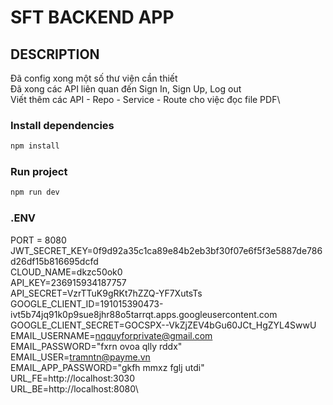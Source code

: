 # SFT BACKEND APP 

## DESCRIPTION
Đã config xong một số thư viện cần thiết\
Đã xong các API liên quan đến Sign In, Sign Up, Log out\
Viết thêm các API - Repo - Service - Route cho việc đọc file PDF\

### Install dependencies
```bash
npm install 
```

### Run project
```bash
npm run dev 
```

### .ENV 
PORT = 8080\
JWT_SECRET_KEY=0f9d92a35c1ca89e84b2eb3bf30f07e6f5f3e5887de786d26df15b816695dcfd\
CLOUD_NAME=dkzc50ok0\
API_KEY=236915934187757\
API_SECRET=VzrTTuK9gRKt7hZZQ-YF7XutsTs\
GOOGLE_CLIENT_ID=191015390473-ivt5b74jq91k0p9sue8jhr88o5tarrqt.apps.googleusercontent.com\
GOOGLE_CLIENT_SECRET=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\
EMAIL_USERNAME=nqquyforprivate@gmail.com\
EMAIL_PASSWORD="fxrn ovoa qlly rddx"\
EMAIL_USER=tramntn@payme.vn\
EMAIL_APP_PASSWORD="gkfh mmxz fglj utdi"\
URL_FE=http://localhost:3030\
URL_BE=http://localhost:8080\
